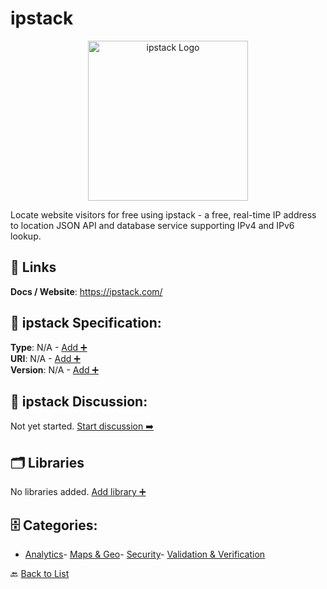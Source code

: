 # ipstack
<p align="center">
    <img width="256" src="https://raw.githubusercontent.com/apis-list/apis-list/main/apis/ipstack/logo_256x256.png" alt="ipstack Logo"/>
</p>
Locate website visitors for free using ipstack - a free, real-time IP address to location JSON API and database service supporting IPv4 and IPv6 lookup.

##  🔗 Links
**Docs / Website**: https://ipstack.com/

## 🧬 ipstack Specification:
**Type**: N/A - [Add ➕](https://github.com/apis-list/apis-list/edit/main/apis.yaml#L23447)  
**URI**: N/A - [Add ➕](https://github.com/apis-list/apis-list/edit/main/apis.yaml#L23447)  
**Version**: N/A - [Add ➕](https://github.com/apis-list/apis-list/edit/main/apis.yaml#L23447)

## 💬 ipstack Discussion:
Not yet started. [Start discussion ➡️](https://github.com/apis-list/apis-list/discussions/new)

## 🗂️ Libraries

No libraries added. [Add library ➕](https://github.com/apis-list/apis-list/edit/main/apis.yaml#L23447)    


## 🗄️ Categories:
- [Analytics](https://github.com/apis-list/apis-list#analytics-)- [Maps & Geo](https://github.com/apis-list/apis-list#maps--geo-)- [Security](https://github.com/apis-list/apis-list#security-)- [Validation & Verification](https://github.com/apis-list/apis-list#validation--verification-)

🔙  [Back to List](https://github.com/apis-list/apis-list)
